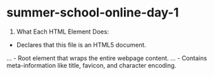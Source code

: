 # summer-school-online-day-1

1. What Each HTML Element Does:

<!DOCTYPE html>
- Declares that this file is an HTML5 document.

<html> ... </html>
- Root element that wraps the entire webpage content.

<head> ... </head>
- Contains meta-information like title, favicon, and character encoding.

<title>
- Sets the title of the web page shown in the browser tab.

<link rel="icon">
- Sets a custom icon (favicon) for the website.

<meta charset="utf-8">
- Ensures proper text rendering with UTF-8 character encoding.

<body> ... </body>
- Contains all the visible content of the web page.

<header>, <main>, <section>, <footer>
- Semantic HTML5 tags that structure the page meaningfully.
- <header>: Top section (usually for title and nav).
- <main>: Core content of the page.
- <section>: Divides main content into logical parts.
- <footer>: Bottom of the page, usually for copyright/links.

<h1> to <h6>
- Headings with decreasing importance (h1 = highest).

<nav>
- Tag used to wrap navigation menus.

<a href="...">
- Creates hyperlinks to other pages or websites.

<ul>, <ol>, <li>
- Lists: unordered (bullets) or ordered (numbered).

<img src="..." alt="...">
- Displays images; alt is for accessibility if image doesn't load.

<table>, <thead>, <tbody>, <tr>, <th>, <td>
- Structure used to display data in tabular form.

<form> ... </form>
- Tag used to create an interactive form.

<input>
- Input fields (text, email, tel, etc.)

<select>, <option>
- Dropdown menu for selecting one option.

<textarea>
- Multiline text input field.

<button>
- Clickable button, typically used to submit the form.

<input type="range">
- Slider to choose a numeric value.

<input type="date">
- Date picker input field.

<input type="radio"> and <input type="checkbox">
- Used to select one or multiple options.

<label>
- Associates text with an input field for accessibility and clarity.


2. Why I Chose Specific Input Types:

- `type="text"` for name to allow any text entry.
- `type="email"` ensures a valid email format.
- `type="tel"` for phone numbers, with a 10-digit pattern.
- `type="date"` for date of birth (easily usable with calendar).
- `select` dropdown to give clean pre-defined options.
- `radio` for mutually exclusive inquiry types (user can pick only one).
- `checkbox` for preferred contact method (can pick multiple).
- `textarea` for message input since it's usually longer.
- `range` input to let user specify urgency level in a visual slider format.
- `required` ensures that important fields must be filled before submitting.
- `pattern` ensures correct phone number formatting.


3. How My Navigation Structure Works:

- Every page (`portfolio.html`, `about.html`, and `contact.html`) contains the same set of navigation links using the `<a>` tag:
   - Home → portfolio.html
   - About → about.html
   - Contact → contact.html

- This ensures the user can move between all pages from any page.
- All links are **relative**, meaning they work as long as files are in the same folder.
- The nav bar is placed inside a `<nav>` element (and wrapped in `<header>`), which improves both structure and accessibility.
- External links like LinkedIn open in a new tab using `target="_blank"` for better user experience.
